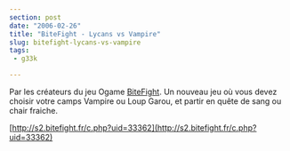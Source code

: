 ```yaml
---
section: post
date: "2006-02-26"
title: "BiteFight - Lycans vs Vampire"
slug: bitefight-lycans-vs-vampire
tags:
 - g33k

---
```


Par les créateurs du jeu Ogame [BiteFight](http://s2.bitefight.fr/). 
Un nouveau jeu où vous devez choisir votre camps Vampire ou Loup Garou, et partir en quête de sang ou chair fraiche.

[http://s2.bitefight.fr/c.php?uid=33362](http://s2.bitefight.fr/c.php?uid=33362)
